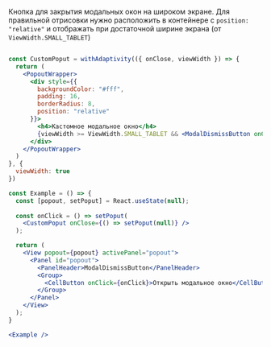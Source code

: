 Кнопка для закрытия модальных окон на широком экране.
Для правильной отрисовки нужно расположить в контейнере с `position: "relative"` и отображать при достаточной ширине экрана (от `ViewWidth.SMALL_TABLET`)

```jsx

const CustomPoput = withAdaptivity(({ onClose, viewWidth }) => {
  return (
    <PopoutWrapper>
      <div style={{
        backgroundColor: "#fff",
        padding: 16,
        borderRadius: 8,
        position: "relative"
      }}>
        <h4>Кастомное модальное окно</h4>
        {viewWidth >= ViewWidth.SMALL_TABLET && <ModalDismissButton onClick={onClose} />}
      </div>
    </PopoutWrapper>
  )
}, {
  viewWidth: true
})

const Example = () => {
  const [popout, setPoput] = React.useState(null);
  
  const onClick = () => setPoput(
    <CustomPoput onClose={() => setPoput(null)} />
  );

  return (
    <View popout={popout} activePanel="popout">
      <Panel id="popout">
        <PanelHeader>ModalDismissButton</PanelHeader>
        <Group>
          <CellButton onClick={onClick}>Открыть модальное окно</CellButton>
        </Group>
      </Panel>
    </View>
  );
}

<Example />
```